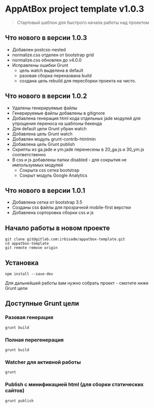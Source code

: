 # AppAtBox project template v1.0.3
> Стартовый шаблон для быстрого начала работы над проектом

## Что нового в версии 1.0.3
 - Добавлен postcss-nested
 - normalize.css отделен от bootstrap grid
 - normalize.css обновлен до  v4.0.0
 - Исправлены ошибки Grunt
   - цель watch выделена в default
   - разовая сборка переназвана build 
   - создана цель rebuild для пересборки проекта на чисто.

## Что нового в версии 1.0.2
 - Удалены генерируемые файлы
 - Генерируемые файлы добавлены в gitignore
 - Добавлена генерация html кода отдельных jade модулей для упрощения переноса на шаблоны бекенда
 - Для default цели Grunt убран watch
 - Добавлена цель Grunt watch
 - Добавлен модуль grunt-contrib-htmlmin
 - Добавлена цель Grunt publish
 - Скрипты из ga.jade и ym.jade перенесены в 20_ga.js и 30_ym.js соответственно
 - В css и js добавлены папки disabled - для сокрытия не импользуемых модулей 
   - Сокрыта css сетка bootstrap
   - Сокрыт модуль Google Analytics
 
## Что нового в версии 1.0.1
 - Добавлена сетка от bootstrap 3.5
 - Созданы css файлы для прозрачной mobile-first верстки
 - Добавлена сорторовка сборки css и js

## Начало работы в новом проекте
```shell
git clone git@gitlab.com:irbisadm/appatbox-template.git
cd appatbox-template
git remote remove origin
```

## Установка 
```shell
npm install --save-dev
```
Для дальнейшей работы вам нужно собрать проект - смотите ниже Grunt цели

## Доступные Grunt цели

### Разовая генерация 
```shell
grunt build
```
### Полная перегенерация 
```shell
grunt build
```
### Watcher для активной работы
```shell
grunt
```
### Publish с минификацией html (для сборки статических сайтов)
```shell
grunt publish
```
